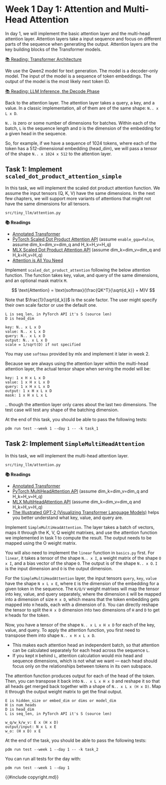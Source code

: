 # Week 1 Day 1: Attention and Multi-Head Attention

In day 1, we will implement the basic attention layer and the multi-head attention layer. Attention layers take a input
sequence and focus on different parts of the sequence when generating the output. Attention layers are the key building
blocks of the Transformer models.

[📚 Reading: Transformer Architecture](https://huggingface.co/learn/llm-course/chapter1/6)

We use the Qwen2 model for text generation. The model is a decoder-only model. The input of the model is a sequence of
token embeddings. The output of the model is the most likely next token ID.

[📚 Reading: LLM Inference, the Decode Phase](https://huggingface.co/learn/llm-course/chapter1/8)

Back to the attention layer. The attention layer takes a query, a key, and a value. In a classic implementation, all
of them are of the same shape: `N.. x L x D`.

`N..` is zero or some number of dimensions for batches. Within each of the batch, `L` is the sequence length and `D` is
the dimension of the embedding for a given head in the sequence.

So, for example, if we have a sequence of 1024 tokens, where each of the token has a 512-dimensional embedding (head_dim),
we will pass a tensor of the shape `N.. x 1024 x 512` to the attention layer.

## Task 1: Implement `scaled_dot_product_attention_simple`

In this task, we will implement the scaled dot product attention function. We assume the input tensors (Q, K, V) have
the same dimensions. In the next few chapters, we will support more variants of attentions that might not have the same
dimensions for all tensors.

```
src/tiny_llm/attention.py
```

**📚 Readings**

* [Annotated Transformer](https://nlp.seas.harvard.edu/annotated-transformer/)
* [PyTorch Scaled Dot Product Attention API](https://pytorch.org/docs/stable/generated/torch.nn.functional.scaled_dot_product_attention.html) (assume `enable_gqa=False`, assume dim_k=dim_v=dim_q and H_k=H_v=H_q)
* [MLX Scaled Dot Product Attention API](https://ml-explore.github.io/mlx/build/html/python/_autosummary/mlx.core.fast.scaled_dot_product_attention.html) (assume dim_k=dim_v=dim_q and H_k=H_v=H_q)
* [Attention is All You Need](https://arxiv.org/abs/1706.03762)

Implement `scaled_dot_product_attention` following the below attention function. The function takes key, value, and query of the same dimensions, and an optional mask matrix `M`.

$$
  \text{Attention} = \text{softmax}(\frac{QK^T}{\sqrt{d_k}} + M)V
$$

Note that $\frac{1}{\sqrt{d_k}}$ is the scale factor. The user might specify their own scale factor or use the default one.

```
L is seq_len, in PyTorch API it's S (source len)
D is head_dim

key: N.. x L x D
value: N.. x L x D
query: N.. x L x D
output: N.. x L x D
scale = 1/sqrt(D) if not specified
```

You may use `softmax` provided by mlx and implement it later in week 2.

Because we are always using the attention layer within the multi-head attention layer, the actual tensor shape when serving
the model will be:

```
key: 1 x H x L x D
value: 1 x H x L x D
query: 1 x H x L x D
output: 1 x H x L x D
mask: 1 x H x L x L
```

.. though the attention layer only cares about the last two dimensions. The test case will test any shape of the batching dimension.

At the end of this task, you should be able to pass the following tests:

```
pdm run test --week 1 --day 1 -- -k task_1
```

## Task 2: Implement `SimpleMultiHeadAttention`

In this task, we will implement the multi-head attention layer.

```
src/tiny_llm/attention.py
```

**📚 Readings**

* [Annotated Transformer](https://nlp.seas.harvard.edu/annotated-transformer/)
* [PyTorch MultiHeadAttention API](https://docs.pytorch.org/docs/2.8/generated/torch.nn.MultiheadAttention.html) (assume dim_k=dim_v=dim_q and H_k=H_v=H_q)
* [MLX MultiHeadAttention API](https://ml-explore.github.io/mlx/build/html/python/nn/_autosummary/mlx.nn.MultiHeadAttention.html) (assume dim_k=dim_v=dim_q and H_k=H_v=H_q)
* [The Illustrated GPT-2 (Visualizing Transformer Language Models)](https://jalammar.github.io/illustrated-gpt2) helps you better understand what key, value, and query are.

Implement `SimpleMultiHeadAttention`. The layer takes a batch of vectors, maps it through the K, V, Q weight matrixes, and use the attention function we implemented in task 1 to compute the result. The output needs to be mapped using the O
weight matrix.

You will also need to implement the `linear` function in `basics.py` first. For `linear`, it takes a tensor of the shape `N.. x I`, a weight matrix of the shape `O x I`, and a bias vector of the shape `O`. The output is of the shape `N.. x O`. `I` is the input dimension and `O` is the output dimension.

For the `SimpleMultiHeadAttention` layer, the input tensors `query`, `key`, `value` have the shape `N x L x E`, where `E` is the dimension of the
embedding for a given token in the sequence. The `K/Q/V` weight matrixes will map the tensor into key, value, and query
separately, where the dimension `E` will be mapped into a dimension of size `H x D`, which means that the token embedding
gets mapped into `H` heads, each with a dimension of `D`. You can directly reshape the tensor to split the `H x D` dimension
into two dimensions of `H` and `D` to get `H` heads for the token.

Now, you have a tensor of the shape `N.. x L x H x D` for each of the key, value, and query. To apply the attention function, you first need to transpose them into shape `N.. x H x L x D`.

* This makes each attention head an independent batch, so that attention can be calculated separately for each head across the sequence `L`.
* If you kept `H` behind `L`, attention calculation would mix head and sequence dimensions, which is not what we want — each head should focus only on the relationships between tokens in its own subspace.

The attention function produces output for each of the head of the token. Then, you can transpose it back into `N.. x L x H x D` and reshape it
so that all heads get merged back together with a shape of `N.. x L x (H x D)`. Map it through the output weight matrix to get
the final output.

```
E is hidden_size or embed_dim or dims or model_dim
H is num_heads
D is head_dim
L is seq_len, in PyTorch API it's S (source len)

w_q/w_k/w_v: E x (H x D)
output/input: N x L x E
w_o: (H x D) x E
```

At the end of the task, you should be able to pass the following tests:

```
pdm run test --week 1 --day 1 -- -k task_2
```

You can run all tests for the day with:

```
pdm run test --week 1 --day 1
```

{{#include copyright.md}}
